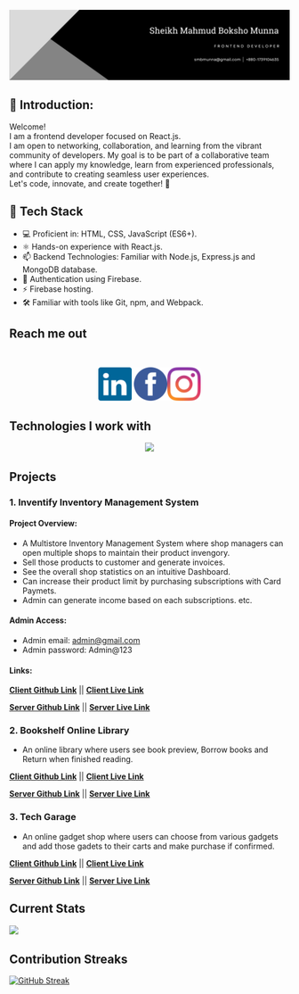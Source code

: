 ![React cover image!](/images/cover-photo/Banner.png)

<!--
**smbmunna/smbmunna** is a ✨ _special_ ✨ repository because its `README.md` (this file) appears on your GitHub profile.

Here are some ideas to get you started:

- 🔭 I’m currently working on ...
- 🌱 I’m currently learning ...
- 👯 I’m looking to collaborate on ...
- 🤔 I’m looking for help with ...
- 💬 Ask me about ...
- 📫 How to reach me: ...
- 😄 Pronouns: ...
- ⚡ Fun fact: ...
-->
## 💬 Introduction: 
Welcome! <br>
I am a frontend developer focused on React.js. <br>
I am open to networking, collaboration, and learning from the vibrant community of developers.
My goal is to be part of a collaborative team where I can apply my knowledge, learn from experienced professionals, and contribute to creating seamless user experiences.<br>
Let's code, innovate, and create together! 🚀
## 🔧 Tech Stack
- 💻 Proficient in: HTML, CSS, JavaScript (ES6+).
- ⚛️ Hands-on experience with React.js.
- 📫 Backend Technologies: Familiar with Node.js, Express.js and MongoDB database. 
- 💬 Authentication using Firebase.
- ⚡ Firebase hosting. 
- 🛠️ Familiar with tools like Git, npm, and Webpack.

## Reach me out

<br />

[<p align="center"><img height="60" src="images/icons/linkedin-icon-2.svg">](https://www.linkedin.com/in/smb-munna-75849772) [<img height="60" src="images/icons/facebook-3-2.svg">](https://www.facebook.com/smbmunna)[<img height="60" src="images/icons/instagram-2016-5.svg"> </p>](https://instagram.com/smbmunna)

## Technologies I work with

<p align="center">
  <a href="https://skillicons.dev">
    <img src="https://skillicons.dev/icons?i=html,css,tailwind,js,react,express,firebase,mongodb,nodejs,git,&perline=5" />
  </a>
</p>

## Projects
### 1. Inventify Inventory Management System
####  Project Overview: 
- A Multistore Inventory Management System where shop managers can open multiple shops to maintain their product invengory. 
- Sell those products to customer and generate invoices. 
- See the overall shop statistics on an intuitive Dashboard. 
- Can increase their product limit by purchasing subscriptions with Card Paymets. 
- Admin can generate income based on each subscriptions. etc. 

#### Admin Access: 
- Admin email: admin@gmail.com
- Admin password: Admin@123


 ####  Links: 
 **[ Client Github Link](https://github.com/smbmunna/inventify)** || 
**[ Client Live Link](https://fresh-bites-6a368.web.app/)**

**[ Server Github Link](https://github.com/smbmunna/inventify-server)** ||
**[ Server Live Link](https://inventify-server.vercel.app/)**


### 2. Bookshelf Online Library

- An online library where users see book preview, Borrow books and Return when finished reading. 

**[ Client Github Link](https://github.com/smbmunna/bookshelf)** ||
**[ Client Live Link](https://bookshelf-e4b68.web.app/)**

**[ Server Github Link](https://github.com/smbmunna/bookshelf-server)** ||
**[ Server Live Link](https://bookshelfserver-brown.vercel.app/)**

### 3. Tech Garage
- An online gadget shop where users can choose from various gadgets and add those gadets to their carts and make purchase if confirmed. 

**[ Client Github Link](https://github.com/smbmunna/tech-garage)** ||
**[ Client Live Link](https://tech-garage-9e1a9.web.app)**

**[ Server Github Link](https://github.com/smbmunna/tech-garage-server)** ||
**[ Server Live Link](https://tech-garage-server.vercel.app/)**



## Current Stats

![](https://github-profile-summary-cards.vercel.app/api/cards/profile-details?username=smbmunna&theme=github_dark)

## Contribution Streaks
[![GitHub Streak](https://github-readme-streak-stats.herokuapp.com?user=smbmunna&theme=dark)](https://git.io/streak-stats)

